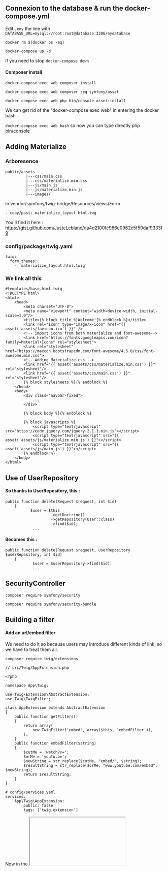 
## Connexion to the database & run the docker-compose.yml

Edit `.env` the line with `DATABASE_URL=mysql://root:root@database:3306/mydatabase`

`docker rm $(docker ps -aq)` 

`docker-compose up -d`

if you need to stop `docker-compose down`

#### Composer install 

`docker-compose exec web composer install`

`docker-compose exec web composer req symfony/asset`

`docker-compose exec web php bin/console asset:install`

We can get rid of the "docker-compose exec web" in entering the docker bash

`docker-compose exec web bash` so now you can type directly php bin/console <ANYTHING>
    
## Adding Materialize

### Arboresence
```
public/assets
         |---css/main.css
         |---css/materialize.min.css
         |---js/main.js
         |---js/materialize.min.js
         |---images/
```
 

In vendor/symfony/twig-bridge/Resources/views/Form

    - copy/past: materialize_layout.html.twg

You'll find it here : https://gist.github.com/JusteLeblanc/da4d2100fc966e0962e5f50daf9333f9

### config/package/twig.yaml
```
twig:
  form_themes:
    - 'materialize_layout.html.twig'
```

### We link all this
```
#templates/base.html.twig
<!DOCTYPE html>
<html>
    <head>
        <meta charset="UTF-8">
        <meta name="viewport" content="width=device-width, initial-scale=1.0"/>
        <title>{% block title %}Welcome!{% endblock %}</title>
        <link rel="icon" type="image/x-icon" href="{{ asset('assets/favicon.ico') }}" />
        <!-- import icons from both materialize and font-awesome-->
        <link href="https://fonts.googleapis.com/icon?family=Material+Icons" rel="stylesheet">
        <link rel="stylesheet" href="https://maxcdn.bootstrapcdn.com/font-awesome/4.5.0/css/font-awesome.min.css">
        <!-- Adding Materialize.css -->
        <link href="{{ asset('assets/css/materialize.min.css') }}" rel="stylesheet"/>
        <link href="{{ asset('assets/css/main.css') }}" rel="stylesheet"/>
        {% block stylesheets %}{% endblock %}
    </head>
    <body>
        <div class="navbar-fixed">
            ...
        </div>

        {% block body %}{% endblock %}

        {% block javascripts %}
            <script type="text/javascript" src="https://code.jquery.com/jquery-2.1.1.min.js"></script>
            <script type="text/javascript" src="{{ asset('assets/js/materialize.min.js') }}"></script>
            <script type="text/javascript" src="{{ asset('assets/js/main.js') }}"></script>
        {% endblock %}
    </body>
</html>
```

## Use of UserRepository

#### So thanks to UserRepository, this :
```
public function delete(Request $request, int $id) 
    {
           $user = $this
                    ->getDoctrine()
                    ->getRepository(User::class)
                    ->find($id);
            ...
```

#### Becomes this :
```
public function delete(Request $request, UserRepository $userRepository, int $id) 
    {
            $user = $userRepository->find($id);
            ...
```


## SecurityController

`composer require symfony/security`

`composer require symfony/security-bundle`


## Building a filter

#### Add an url/embed filter
We need to do it so because users may introduce different kinds of link, so we have to treat them all.

`composer require twig/extensions`

```
// src/Twig/AppExtension.php

<?php

namespace App\Twig;

use Twig\Extension\AbstractExtension;
use Twig\TwigFilter;

class AppExtension extends AbstractExtension
{
    public function getFilters()
    {
        return array(
            new TwigFilter('embed', array($this, 'embedFilter')),
        );
    }
    public function embedFilter($string)
    {
        $cutMe = 'watch?v=';
        $orMe = 'youtu.be';
        $newString = str_replace($cutMe, "embed/", $string);    
        $resultString = str_replace($orMe, "www.youtube.com/embed", $newString);
        return $resultString;
    }
}
```

```
# config/services.yaml
services:
    App\Twig\AppExtension:
        public: false
        tags: ['twig.extension']
```

Now in the <iframe> we have to filter the url in order to link the video

```
{{ tutorial.link|embed(tutorial.link) }}
```

And in our < a href=" {{ tutorial.link|replace({'embed/':'watch?v='}) }} " > direct link < /a >
On the otherside the user could have copy/past the embed version of our link, so we simply filter that using replace {{ tutorial.link|replace({'embed/':'watch?v='}) }}   